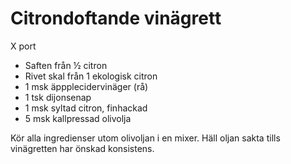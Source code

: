 # Citrondoftande vinägrett

X port

 - Saften från ½ citron
 - Rivet skal från 1 ekologisk citron
 - 1 msk äppplecidervinäger (rå)
 - 1 tsk dijonsenap
 - 1 msk syltad citron, finhackad
 - 5 msk kallpressad olivolja

Kör alla ingredienser utom olivoljan i en mixer. Häll oljan sakta tills vinägretten har önskad konsistens.